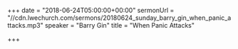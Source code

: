 +++
date = "2018-06-24T05:00:00+00:00"
sermonUrl = "//cdn.lwechurch.com/sermons/20180624_sunday_barry_gin_when_panic_attacks.mp3"
speaker = "Barry Gin"
title = "When Panic Attacks"

+++
